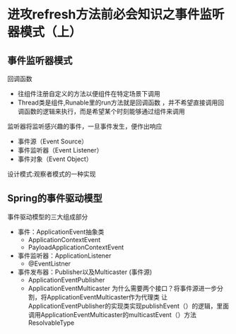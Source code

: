 # 进攻refresh方法前必会知识之事件监听器模式（上）
## 事件监听器模式
回调函数
* 往组件注册自定义的方法以便组件在特定场景下调用
* Thread类是组件,Runable里的run方法就是回调函数
，并不希望直接调用回调函数的逻辑来执行，而是希望某个时刻能够通过组件来调用

监听器将监听感兴趣的事件，一旦事件发生，便作出响应
* 事件源（Event Source）
* 事件监听器（Event Listener）
* 事件对象（Event Object）

设计模式:观察者模式的一种实现

## Spring的事件驱动模型
事件驱动模型的三大组成部分
* 事件：ApplicationEvent抽象类
    * ApplicationContextEvent
    * PayloadApplicationContextEvent
* 事件监听器：ApplicationListener
    * @EventListner
* 事件发布器：Publisher以及Multicaster (事件源)
    * ApplicationEventPublisher
    * ApplicationEventMulticaster
    为什么需要两个接口？将事件源进一步分割，将ApplicationEventMulticaster作为代理类
    让ApplicationEventPublisher的实现类实现publishEvent（）的逻辑，里面调用ApplicationEventMulticaster的multicastEvent（）方法
ResolvableType